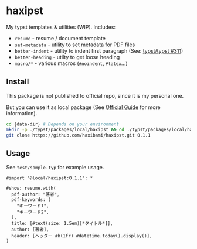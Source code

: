 # haxipst

My typst templates & utilities (WIP). Includes:

- `resume` - resume / document template
- `set-metadata` - utility to set metadata for PDF files
- `better-indent` - utility to indent first paragraph (See: [typst/typst #311](https://github.com/typst/typst/issues/311))
- `better-heading` - utilty to get loose heading
- `macro/*` - various macros (`#noindent`, `#latex`...)

## Install

This package is not published to official repo, since it is my personal one.

But you can use it as local package (See [Official Guide](https://github.com/typst/packages#local-packages) for more information).

```sh
cd {data-dir} # Depends on your environment
mkdir -p ./typst/packages/local/haxipst && cd ./typst/packages/local/haxipst
git clone https://github.com/haxibami/haxipst.git 0.1.1
```

## Usage

See `test/sample.typ` for example usage.

```typ
#import "@local/haxipst:0.1.1": *

#show: resume.with(
  pdf-author: "著者",
  pdf-keywords: (
    "キーワード1",
    "キーワード2",
  ),
  title: [#text(size: 1.5em)[*タイトル*]],
  author: [著者],
  header: [ヘッダー #h(1fr) #datetime.today().display()],
)
```
